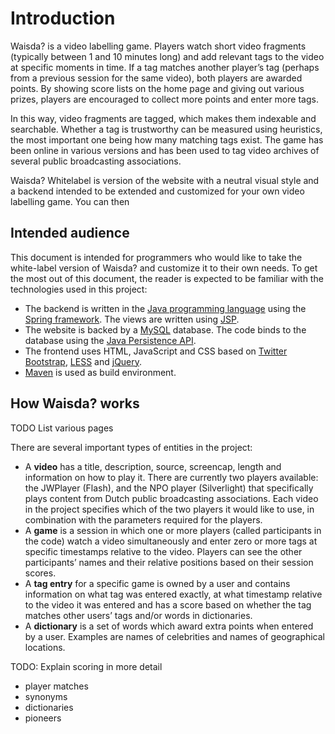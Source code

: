 # Introduction

Waisda? is a video labelling game. Players watch short video fragments (typically between 1 and 10 minutes long) and add relevant tags to the video at specific moments in time. If a tag matches another player’s tag (perhaps from a previous session for the same video), both players are awarded points. By showing score lists on the home page and giving out various prizes, players are encouraged to collect more points and enter more tags.

In this way, video fragments are tagged, which makes them indexable and searchable. Whether a tag is trustworthy can be measured using heuristics, the most important one being how many matching tags exist. The game has been online in various versions and has been used to tag video archives of several public broadcasting associations.

Waisda? Whitelabel is version of the website with a neutral visual style and a backend intended to be extended and customized for your own video labelling game. You can then 

## Intended audience

This document is intended for programmers who would like to take the white-label version of Waisda? and customize it to their own needs. To get the most out of this document, the reader is expected to be familiar with the technologies used in this project:

* The backend is written in the [Java programming language][java] using the [Spring framework][spring]. The views are written using [JSP][jsp].
* The website is backed by a [MySQL][mysql] database. The code binds to the database using the [Java Persistence API][jpa].
* The frontend uses HTML, JavaScript and CSS based on [Twitter Bootstrap][bootstrap], [LESS][less] and [jQuery][jquery].
* [Maven][maven] is used as build environment.

[java]: http://docs.oracle.com/javase/
[spring]: http://www.springsource.org/
[jsp]: http://java.sun.com/products/jsp/syntax/2.0/syntaxref20.html
[mysql]: https://www.mysql.com/
[jpa]: https://en.wikipedia.org/wiki/Java_Persistence_API
[bootstrap]: http://twitter.github.com/bootstrap/
[less]: http://lesscss.org/
[jquery]: http://jquery.com/
[maven]: https://maven.apache.org/

## How Waisda? works

TODO List various pages

There are several important types of entities in the project:

* A **video** has a title, description, source, screencap, length and information on how to play it. There are currently two players available: the JWPlayer (Flash), and the NPO player (Silverlight) that specifically plays content from Dutch public broadcasting associations. Each video in the project specifies which of the two players it would like to use, in combination with the parameters required for the players.
* A **game** is a session in which one or more players (called participants in the code) watch a video simultaneously and enter zero or more tags at specific timestamps relative to the video. Players can see the other participants’ names and their relative positions based on their session scores.
* A **tag entry** for a specific game is owned by a user and contains information on what tag was entered exactly, at what timestamp relative to the video it was entered and has a score based on whether the tag matches other users’ tags and/or words in dictionaries.
* A **dictionary** is a set of words which award extra points when entered by a user. Examples are names of celebrities and names of geographical locations.

TODO: Explain scoring in more detail

* player matches
* synonyms
* dictionaries
* pioneers
